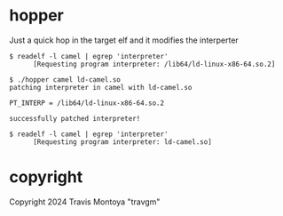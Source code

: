 hopper
======

Just a quick hop in the target elf and it modifies the interperter

```
$ readelf -l camel | egrep 'interpreter'
      [Requesting program interpreter: /lib64/ld-linux-x86-64.so.2]

$ ./hopper camel ld-camel.so
patching interpreter in camel with ld-camel.so

PT_INTERP = /lib64/ld-linux-x86-64.so.2

successfully patched interpreter!

$ readelf -l camel | egrep 'interpreter'
      [Requesting program interpreter: ld-camel.so]
```

copyright
=========
Copyright 2024 Travis Montoya "travgm"
